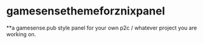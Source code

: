 # gamesensethemeforznixpanel

**a gamesense.pub style panel for your own p2c / whatever project you are working on.
